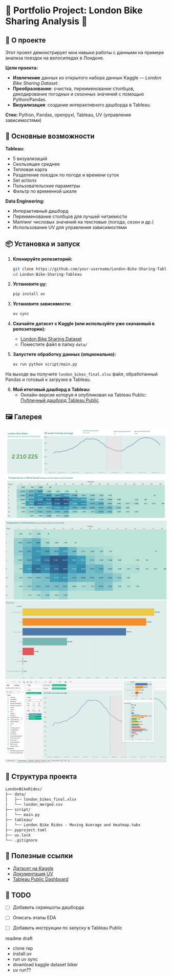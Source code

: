 # 🌿 Portfolio Project: London Bike Sharing Analysis 🌿

## 📘 О проекте

Этот проект демонстрирует мои навыки работы с данными на примере анализа поездок на велосипедах в Лондоне.  

**Цели проекта:**
- **Извлечение** данных из открытого набора данных Kaggle — *London Bike Sharing Dataset*.
- **Преобразование**: очистка, переименование столбцов, декодирование погодных и сезонных значений с помощью Python/Pandas.
- **Визуализация**: создание интерактивного дашборда в Tableau.

**Стек:** Python, Pandas, openpyxl, Tableau, UV (управление зависимостями)

<!-- This is a repository to showcase skills, share projects and track my progress in Data Analytics / Data Science related topics. -->


## 🚀 Основные возможности

**Tableau:**
- 5 визуализаций
- Скользящее среднее
- Тепловая карта
- Разделение поездок по погоде и времени суток
- Set actions
- Пользовательские параметры
- Фильтр по временной шкале


**Data Engineering:**
- Интерактивный дашборд
- Переименование столбцов для лучшей читаемости
- Маппинг числовых значений на текстовые (погода, сезон и др.)
- Использование UV для управления зависимостями

## 📦 Установка и запуск

1. **Клонируйте репозиторий:**
   ```bash
   git clone https://github.com/your-username/London-Bike-Sharing-Tableau.git
   cd London-Bike-Sharing-Tableau
   ```

2. **Установите [uv](https://github.com/astral-sh/uv):**
   ```bash
   pip install uv
   ```

3. **Установите зависимости:**
   ```bash
   uv sync
   ```

4. **Скачайте датасет с Kaggle (или используйте уже скачанный в репозитории):**
   - [London Bike Sharing Dataset](https://www.kaggle.com/datasets/hmavrodiev/london-bike-sharing-dataset)
   - Поместите файл в папку `data/`

5. **Запустите обработку данных (опционально):**
   ```bash
   uv run python script/main.py
   ```
На выходе вы получите `london_bikes_final.xlsx` файл, обработанный Pandas и готовый к загрузке в Tableau.

6. **Мой итоговый дашборд в Tableau:**
   - Онлайн-версия которуя я опубликовал на Tableau Public: [Публичный дашборд Tableau Public](https://public.tableau.com/views/LondonBikeSharingDataset_17480286695360/Dashboard1?:language=en-US&:sid=&:redirect=auth&:display_count=n&:origin=viz_share_link)

## 🖼️ Галерея

![Дашборд](docs/Dashboard.png)
![Дашборд](docs/Heatmap.png)
![Дашборд](docs/Weather.png)
![Дашборд](docs/MovingAverage.png)

## 📂 Структура проекта

```
LondonBikeRides/
├── data/
│   ├── london_bikes_final.xlsx
│   └── london_merged.csv
├── script/
│   └── main.py
├── tableau/
│   └── London Bike Rides - Moving Average and Heatmap.twbx
├── pyproject.toml
├── uv.lock
└── .gitignore
```

## 📎 Полезные ссылки

- [Датасет на Kaggle](https://www.kaggle.com/datasets/hmavrodiev/london-bike-sharing-dataset)
- [Документация UV](https://github.com/astral-sh/uv)
- [Tableau Public Dashboard](https://public.tableau.com/views/LondonBikeSharingDataset_17480286695360/Dashboard1?:language=en-US&:sid=&:redirect=auth&:display_count=n&:origin=viz_share_link)

## 📝 TODO

- [ ] Добавить скриншоты дашборда
- [ ] Описать этапы EDA
- [ ] Добавить инструкции по запуску в Tableau Public


readme draft
- clone rep
- install uv
- run uv sync
- download kaggle dataset biker
- uv run??